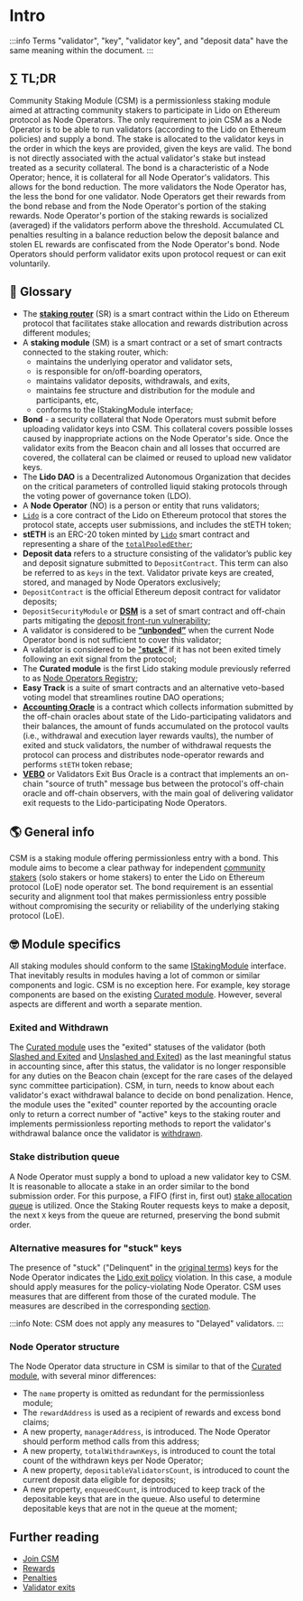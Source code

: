 # Intro

:::info
Terms "validator", "key", "validator key", and "deposit data" have the same meaning within the document.
:::

## ∑ TL;DR
Community Staking Module (CSM) is a permissionless staking module aimed at attracting community stakers to participate in Lido on Ethereum protocol as Node Operators. The only requirement to join CSM as a Node Operator is to be able to run validators (according to the Lido on Ethereum policies) and supply a bond. The stake is allocated to the validator keys in the order in which the keys are provided, given the keys are valid. The bond is not directly associated with the actual validator's stake but instead treated as a security collateral. The bond is a characteristic of a Node Operator; hence, it is collateral for all Node Operator's validators. This allows for the bond reduction. The more validators the Node Operator has, the less the bond for one validator. Node Operators get their rewards from the bond rebase and from the Node Operator's portion of the staking rewards. Node Operator's portion of the staking rewards is socialized (averaged) if the validators perform above the threshold. Accumulated CL penalties resulting in a balance reduction below the deposit balance and stolen EL rewards are confiscated from the Node Operator's bond. Node Operators should perform validator exits upon protocol request or can exit voluntarily.

## 📓 Glossary
- The [**staking router**](../../contracts/staking-router.md) (SR) is a smart contract within the Lido on Ethereum protocol that facilitates stake allocation and rewards distribution across different modules;
- A **staking module** (SM) is a smart contract or a set of smart contracts connected to the staking router, which:
    - maintains the underlying operator and validator sets,
    - is responsible for on/off-boarding operators,
    - maintains validator deposits, withdrawals, and exits,
    - maintains fee structure and distribution for the module and participants, etc,
    - conforms to the IStakingModule interface;
- **Bond** - a security collateral that Node Operators must submit before uploading validator keys into CSM. This collateral covers possible losses caused by inappropriate actions on the Node Operator's side. Once the validator exits from the Beacon chain and all losses that occurred are covered, the collateral can be claimed or reused to upload new validator keys.
- The **Lido DAO** is a Decentralized Autonomous Organization that decides on the critical parameters of controlled liquid staking protocols through the voting power of governance token (LDO).
- A **Node Operator** (NO) is a person or entity that runs validators;
- [`Lido`](../../contracts/lido.md) is a core contract of the Lido on Ethereum protocol that stores the protocol state, accepts user submissions, and includes the stETH token;
- **stETH** is an ERC-20 token minted by [`Lido`](https://etherscan.io/address/0xae7ab96520DE3A18E5e111B5EaAb095312D7fE84) smart contract and representing a share of the [`totalPooledEther`](../../contracts/lido.md#rebase);
- **Deposit data** refers to a structure consisting of the validator’s public key and deposit signature submitted to `DepositContract`. This term can also be referred to as `keys` in the text. Validator private keys are created, stored, and managed by Node Operators exclusively;
- `DepositContract` is the official Ethereum deposit contract for validator deposits;
- `DepositSecurityModule` or [**DSM**](../../guías/deposit-security-manual.md) is a set of smart contract and off-chain parts mitigating the [deposit front-run vulnerability](../../guías/deposit-security-manual.md#the-vulnerability);
- A validator is considered to be [**“unbonded”**](join-csm.md#unbonded-validators) when the current Node Operator bond is not sufficient to cover this validator;
- A validator is considered to be ["**stuck**"](../../contracts/staking-router.md#exited-and-stuck-validators) if it has not been exited timely following an exit signal from the protocol;
- The **Curated module** is the first Lido staking module previously referred to as [Node Operators Registry](../../contracts/node-operators-registry);
- **Easy Track** is a suite of smart contracts and an alternative veto-based voting model that streamlines routine DAO operations;
- [**Accounting Oracle**](../../contracts/accounting-oracle.md) is a contract which collects information submitted by the off-chain oracles about state of the Lido-participating validators and their balances, the amount of funds accumulated on the protocol vaults (i.e., withdrawal and execution layer rewards vaults), the number of exited and stuck validators, the number of withdrawal requests the protocol can process and distributes node-operator rewards and performs `stETH` token rebase;
- [**VEBO**](../../contracts/validators-exit-bus-oracle.md) or Validators Exit Bus Oracle is a contract that implements an on-chain "source of truth" message bus between the protocol's off-chain oracle and off-chain observers, with the main goal of delivering validator exit requests to the Lido-participating Node Operators.

## 🌎 General info
CSM is a staking module offering permissionless entry with a bond. This module aims to become a clear pathway for independent [community stakers](https://research.lido.fi/t/lido-on-ethereum-community-validation-manifesto/3331#lido-on-ethereum-community-validation-manifesto-1) (solo stakers or home stakers) to enter the Lido on Ethereum protocol (LoE) node operator set. The bond requirement is an essential security and alignment tool that makes permissionless entry possible without compromising the security or reliability of the underlying staking protocol (LoE).

## 🤓 Module specifics
All staking modules should conform to the same [IStakingModule](https://github.com/lidofinance/lido-dao/blob/master/contracts/0.8.9/interfaces/IStakingModule.sol) interface. That inevitably results in modules having a lot of common or similar components and logic. CSM is no exception here. For example, key storage components are based on the existing [Curated module](../../contracts/node-operators-registry.md). However, several aspects are different and worth a separate mention.

### Exited and Withdrawn
The [Curated module](../../contracts/node-operators-registry.md) uses the "exited" statuses of the validator (both [Slashed and Exited](https://notes.ethereum.org/7CFxjwMgQSWOHIxLgJP2Bw#44-Step-4-Slashed-and-Exited) and [Unslashed and Exited](https://notes.ethereum.org/7CFxjwMgQSWOHIxLgJP2Bw#45-Step-5-Unslashed-and-Exited)) as the last meaningful status in accounting since, after this status, the validator is no longer responsible for any duties on the Beacon chain (except for the rare cases of the delayed sync committee participation). CSM, in turn, needs to know about each validator's exact withdrawal balance to decide on bond penalization. Hence, the module uses the "exited" counter reported by the accounting oracle only to return a correct number of "active" keys to the staking router and implements permissionless reporting methods to report the validator's withdrawal balance once the validator is [withdrawn](https://consensys.io/shanghai-capella-upgrade#:~:text=Finally%2C%20the%20withdrawable%20validator%20is%20subject%20to%20the%20same%2C%20automated%20%E2%80%9Csweep%E2%80%9D%20that%20processes%20partial%20withdrawals%2C%20and%20its%20balance%20is%20withdrawn).

### Stake distribution queue
A Node Operator must supply a bond to upload a new validator key to CSM. It is reasonable to allocate a stake in an order similar to the bond submission order. For this purpose, a FIFO (first in, first out) [stake allocation queue](join-csm.md#stake-allocation-queue) is utilized. Once the Staking Router requests keys to make a deposit, the next `X` keys from the queue are returned, preserving the bond submit order.

### Alternative measures for "stuck" keys
The presence of "stuck" ("Delinquent" in the [original terms](https://snapshot.org/#/lido-snapshot.eth/proposal/0xa4eb1220a15d46a1825d5a0f44de1b34644d4aa6bb95f910b86b29bb7654e330)) keys for the Node Operator indicates the [Lido exit policy](../../guides/node-operators/general-overview#validator-exits-policy-penalties-and-recovering) violation. In this case, a module should apply measures for the policy-violating Node Operator. CSM uses measures that are different from those of the curated module. The measures are described in the corresponding [section](validator-exits.md#protocol-initiated-exits).

:::info
Note: CSM does not apply any measures to "Delayed" validators.
:::

### Node Operator structure
The Node Operator data structure in CSM is similar to that of the [Curated module](../../contracts/node-operators-registry.md), with several minor differences:
- The `name` property is omitted as redundant for the permissionless module;
- The `rewardAddress` is used as a recipient of rewards and excess bond claims;
- A new property, `managerAddress`, is introduced. The Node Operator should perform method calls from this address;
- A new property, `totalWithdrawnKeys`, is introduced to count the total count of the withdrawn keys per Node Operator;
- A new property, `depositableValidatorsCount`, is introduced to count the current deposit data eligible for deposits;
- A new property, `enqueuedCount`, is introduced to keep track of the depositable keys that are in the queue. Also useful to determine depositable keys that are not in the queue at the moment;

## Further reading

- [Join CSM](join-csm.md)
- [Rewards](rewards.md)
- [Penalties](penalties.md)
- [Validator exits](validator-exits.md)
